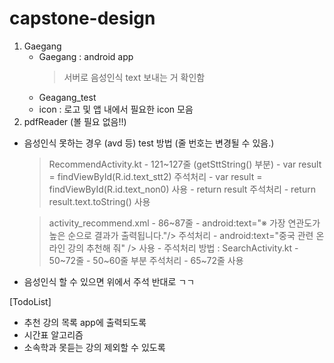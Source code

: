 # capstone-design

1. Gaegang
     - Gaegang : android app
          > 서버로 음성인식 text 보내는 거 확인함
     - Geagang_test
     - icon : 로고 및 앱 내에서 필요한 icon 모음
2. pdfReader (볼 필요 없음!!)



* 음성인식 못하는 경우 (avd 등) test 방법
     (줄 번호는 변경될 수 있음.)
     > RecommendActivity.kt
          - 121~127줄 (getSttString() 부분)
          - var result = findViewById<TextView>(R.id.text_stt2) 주석처리
          - var result = findViewById<TextView>(R.id.text_non0) 사용
          - return result 주석처리
          - return result.text.toString() 사용

     > activity_recommend.xml
          - 86~87줄
          - android:text="※ 가장 연관도가 높은 순으로 결과가 출력됩니다."/> 주석처리
          - android:text="중국 관련 온라인 강의 추천해 줘" /> 사용
          - 주석처리 방법 : <!-- 내용 -->
     > SearchActivity.kt
          - 50~72줄
          - 50~60줄 부분 주석처리
          - 65~72줄 사용
  
     
* 음성인식 할 수 있으면 위에서 주석 반대로 ㄱㄱ



[TodoList]
- 추천 강의 목록 app에 출력되도록
- 시간표 알고리즘
- 소속학과 못듣는 강의 제외할 수 있도록

